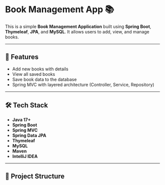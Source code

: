 # Book Management App 📚

This is a simple **Book Management Application** built using
**Spring Boot**, 
**Thymeleaf**, 
**JPA**, and 
**MySQL**. 
It allows users to add, view, and manage books.

---

## 🚀 Features

- Add new books with details
- View all saved books
- Save book data to the database
- Spring MVC with layered architecture (Controller, Service, Repository)

---

## 🛠️ Tech Stack

- **Java 17+**
- **Spring Boot**
- **Spring MVC**
- **Spring Data JPA**
- **Thymeleaf**
- **MySQL**
- **Maven**
- **IntelliJ IDEA**

---

## 📂 Project Structure

